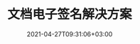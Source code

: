 ---
############################# Static ############################
layout: "product"
date: 2021-04-27T09:31:06+03:00
draft: false

product: "Signature"
product_tag: "signature"

############################# Head ############################
head_title: ".NET、Java、云 API 和在线文档签名应用程序"
head_description: "获取适用于 .NET、Java 和基于云的应用程序的多合一文档电子签名解决方案。使用简单的拖放功能在线签署常见文档格式"

############################# Header ############################
title: "文档电子签名解决方案"
description: "使用我们为程序员和最终用户提供的灵活的 API 和基于应用程序的解决方案在任何平台上签署数字文档和图像."

############################# APIs ###############################
apis:
  enable: true

  api:
    # api loop
    - title: "GroupDocs.Signature 高代码 API 包括"
      link: "/signature/"
      label: "查看所有高代码 API"
      api_product:
        # api_product loop
        - link: "/signature/net/"
          img_alt: "GroupDocs.Signature for .NET"
          image: "/border/groupdocs-signature-net.svg"
          product: "GroupDocs.Signature for"
          platform: ".NET"
          content: "本机 .NET API 用于向 微软办公软件、PDF、图像和 .NET 应用程序中的各种其他格式添加、搜索和验证最流行的数字签名类型."

        # api_product loop
        - link: "/signature/java/"
          img_alt: "GroupDocs.Signature for Java"
          image: "/border/groupdocs-signature-java.svg"
          product: "GroupDocs.Signature for"
          platform: "Java"
          content: "使具有电子签名功能的 Java 应用程序能够在安装了 JDK 的任何操作系统上对各种文档和图像进行数字签名."

    # api loop
    - title: "GroupDocs.Signature 低代码 API 包括"
      link: "https://products.groupdocs.cloud/signature"
      label: "查看所有低代码 API"
      api_product:
        # api_product loop
        - link: "https://products.groupdocs.cloud/signature/curl"
          img_alt: "GroupDocs.Signature Cloud for cURL"
          image: "/sdk/groupdocs_signature-for-curl.svg"
          product: "GroupDocs.Signature"
          platform: "Cloud for cURL"
          content: "使用 cURL RESTful 文档签名 API 来添加和操作所有流行文档格式（包括 PDF、Word、Excel 和图像）中的不同签名类型."

        # api_product loop
        - link: "https://products.groupdocs.cloud/signature/net"
          img_alt: "GroupDocs.Signature Cloud SDK for .NET"
          image: "/sdk/groupdocs_signature-for-net.svg"
          product: "GroupDocs.Signature"
          platform: "Cloud SDK for .NET"
          content: "使用 .NET SDK 轻松使用电子签名 RESTful API 来管理 .NET 应用程序中多种文档格式的数字签名."

        # api_product loop
        - link: "https://products.groupdocs.cloud/signature/java"
          img_alt: "GroupDocs.Signature Cloud SDK for Java"
          image: "/sdk/groupdocs_signature-for-java.svg"
          product: "GroupDocs.Signature"
          platform: "Cloud SDK for Java"
          content: "使用专门设计的 Java 文档签名 SDK 在您的 Java 应用程序中实现高级文档签名功能."

    # api loop
    - title: "GroupDocs.Signature 无代码应用程序包括"
      link: "https://products.groupdocs.app/signature"
      label: "查看所有无代码应用程序"
      api_product:
        # api_product loop
        - link: "https://products.groupdocs.app/signature/total"
          img_alt: "GroupDocs.Signature Total"
          image: "/app/groupdocs_signature-app.svg"
          product: "GroupDocs.Signature"
          platform: "Total"
          content: "使用文本、图像、条形码或二维码签署 Microsoft Word、Excel、PowerPoint、Visio 和 PDF 文件."

        # api_product loop
        - link: "https://products.groupdocs.app/signature/docx"
          img_alt: "GroupDocs.Signature DOCX"
          image: "/app/groupdocs_words-app.svg"
          product: "GroupDocs.Signature"
          platform: "DOCX"
          content: "直接从您的浏览器免费在线对 Word 文档进行数字签名."

        # api_product loop
        - link: "https://products.groupdocs.app/signature/pdf"
          img_alt: "GroupDocs.Signature PDF"
          image: "/app/groupdocs_pdf-app.svg"
          product: "GroupDocs.Signature"
          platform: "PDF"
          content: "使用任何网络浏览器中的文本、图像或条形码对 PDF 文件进行电子签名."

############################# Back to top ###############################
back_to_top:
  enable: true
---